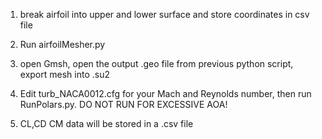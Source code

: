 1. break airfoil into upper and lower surface and store coordinates in csv file

2. Run airfoilMesher.py

3. open Gmsh, open the output .geo file from previous python script, export mesh into .su2

4. Edit turb_NACA0012.cfg for your Mach and Reynolds number, then run RunPolars.py. DO NOT RUN FOR EXCESSIVE AOA!

5. CL,CD CM data will be stored in a .csv file
